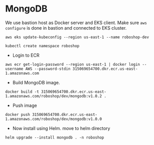 

# MongoDB

We use bastion host as Docker server and EKS client.
Make sure `aws configure` is done in bastion and connected to EKS cluster.
```
aws eks update-kubeconfig --region us-east-1 --name roboshop-dev
```
```
kubectl create namespace roboshop
```
* Login to ECR
```
aws ecr get-login-password --region us-east-1 | docker login --username AWS --password-stdin 315069654700.dkr.ecr.us-east-1.amazonaws.com
```
* Build MongoDB image.
```
docker build -t 315069654700.dkr.ecr.us-east-1.amazonaws.com/roboshop/dev/mongodb:v1.0.2 .
```
* Push image
```
docker push 315069654700.dkr.ecr.us-east-1.amazonaws.com/roboshop/dev/mongodb:v1.0.0
```
* Now install using Helm. move to helm directory
```
helm upgrade --install mongodb . -n roboshop
```